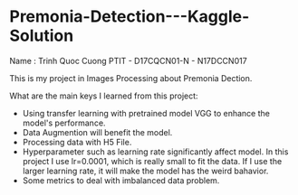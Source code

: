# Premonia-Detection---Kaggle-Solution

Name : Trinh Quoc Cuong
PTIT - D17CQCN01-N - N17DCCN017 



This is my project in Images Processing about Premonia Dection.

What are the main keys I learned from this project:
- Using transfer learning with pretrained model VGG to enhance the model's performance.
- Data Augmention will benefit the model.
- Processing data with H5 File.
- Hyperparameter such as learning rate significantly affect model. In this project I use lr=0.0001, which is really small to fit the data. If I use the larger learning rate, it will make the model has the weird bahavior.
- Some metrics to deal with imbalanced data problem.

